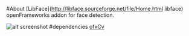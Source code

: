#About
[LibFace](http://libface.sourceforge.net/file/Home.html libface)  
openFrameworks addon for face detection.

![alt screenshot](http://gyazo.com/9bf3d4a36215673e090a7e2d3ca53256.png)
#dependencies
[ofxCv](https://github.com/kylemcdonald/ofxCv)
